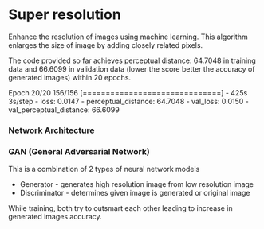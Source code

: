 # Super resolution
Enhance the resolution of images using machine learning. This algorithm enlarges the size of image by adding closely related pixels. 

The code provided so far achieves perceptual distance: 64.7048 in training data and 66.6099 in validation data (lower the score better the accuracy of generated images) within 20 epochs.

Epoch 20/20
156/156 [==============================] - 425s 3s/step - loss: 0.0147 - perceptual_distance: 64.7048 - val_loss: 0.0150 - val_perceptual_distance: 66.6099


### Network Architecture

### GAN (General Adversarial Network)
This is a combination of 2 types of neural network models
* Generator - generates high resolution image from low resolution image
* Discriminator - determines given image is generated or original image

While training, both try to outsmart each other leading to increase in
generated images accuracy.
